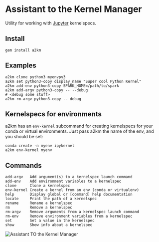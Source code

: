 # Assistant to the Kernel Manager

Utility for working with [Jupyter](https://jupyter.org) kernelspecs.

## Install

```
gem install a2km
```

## Examples

```
a2km clone python3 myenvpy3
a2km set python3-copy display_name "Super cool Python Kernel"
a2km add-env python3-copy SPARK_HOME=/path/to/spark
a2km add-argv python3-copy -- --debug
# <debug some stuff>
a2km rm-argv python3-copy -- debug
```

## Kernelspecs for environments

a2km has an `env-kernel` subcommand for creating kernelspecs for your conda or virtual environments.
Just pass a2km the name of the env, and you should be set:

```
conda create -n myenv ipykernel
a2km env-kernel myenv
```

## Commands

```
add-argv   Add argument(s) to a kernelspec launch command
add-env    Add environment variables to a kernelspec
clone      Clone a kernelspec
env-kernel Create a kernel from an env (conda or virtualenv)
help       Display global or [command] help documentation
locate     Print the path of a kernelspec
rename     Rename a kernelspec
rm         Remove a kernelspec
rm-argv    Remove arguments from a kernelspec launch command
rm-env     Remove environment variables from a kernelspec
set        Set a value in the kernelspec
show       Show info about a kernelspec
```

![Assistant TO the Kernel Manager](http://i.imgur.com/F0WLaYR.jpg)
